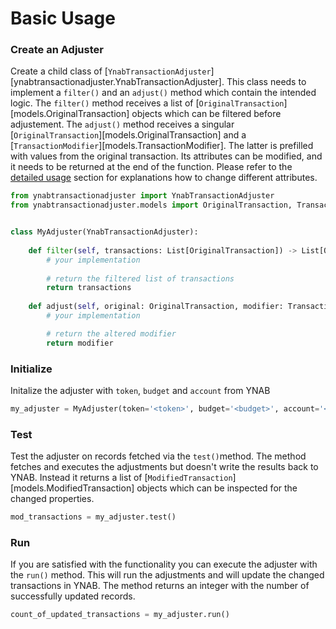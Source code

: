 # Basic Usage
### Create an Adjuster
Create a child class of [`YnabTransactionAdjuster`][ynabtransactionadjuster.YnabTransactionAdjuster].
This class needs to implement a `filter()` and an `adjust()` method which contain the intended logic. The `filter()`
method receives a list of [`OriginalTransaction`][models.OriginalTransaction] objects which can be filtered before 
adjustement. The `adjust()` method receives a singular [`OriginalTransaction`][models.OriginalTransaction] and a 
[`TransactionModifier`][models.TransactionModifier]. The latter is prefilled with values from the original transaction. 
Its attributes can be modified, and it needs to be returned at the end of the function. 
Please refer to the [detailed usage](detailed_usage.md) section for explanations how to change different attributes.
```py
from ynabtransactionadjuster import YnabTransactionAdjuster
from ynabtransactionadjuster.models import OriginalTransaction, TransactionModifier


class MyAdjuster(YnabTransactionAdjuster):
    
    def filter(self, transactions: List[OriginalTransaction]) -> List[OriginalTransaction]:
        # your implementation
        
        # return the filtered list of transactions
        return transactions
        
    def adjust(self, original: OriginalTransaction, modifier: TransactionModifier) -> TransactionModifier:
        # your implementation

		# return the altered modifier
		return modifier
```

### Initialize
Initalize the adjuster with `token`, `budget` and `account` from YNAB
```py
my_adjuster = MyAdjuster(token='<token>', budget='<budget>', account='<account>')
```

### Test
Test the adjuster on records fetched via the `test()`method. The method fetches and executes the 
adjustments but doesn't write the results back to YNAB. Instead it returns a list of 
[`ModifiedTransaction`][models.ModifiedTransaction] objects which can be inspected for the changed properties.

```py
mod_transactions = my_adjuster.test()
```

### Run
If you are satisfied with the functionality you can execute the adjuster with the `run()` method. This will run the 
adjustments and will update the changed transactions in YNAB. The method returns an integer with the number of 
successfully updated records.
```py
count_of_updated_transactions = my_adjuster.run()
```
